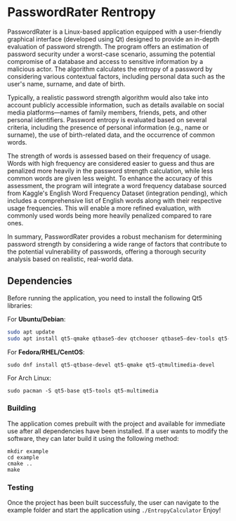 # PasswordRater Rentropy

PasswordRater is a Linux-based application equipped with a user-friendly graphical interface (developed using Qt) designed to provide an in-depth evaluation of password strength. The program offers an estimation of password security under a worst-case scenario, assuming the potential compromise of a database and access to sensitive information by a malicious actor. The algorithm calculates the entropy of a password by considering various contextual factors, including personal data such as the user's name, surname, and date of birth.

Typically, a realistic password strength algorithm would also take into account publicly accessible information, such as details available on social media platforms—names of family members, friends, pets, and other personal identifiers. Password entropy is evaluated based on several criteria, including the presence of personal information (e.g., name or surname), the use of birth-related data, and the occurrence of common words.

The strength of words is assessed based on their frequency of usage. Words with high frequency are considered easier to guess and thus are penalized more heavily in the password strength calculation, while less common words are given less weight. To enhance the accuracy of this assessment, the program will integrate a word frequency database sourced from Kaggle's English Word Frequency Dataset (integration pending), which includes a comprehensive list of English words along with their respective usage frequencies. This will enable a more refined evaluation, with commonly used words being more heavily penalized compared to rare ones.

In summary, PasswordRater provides a robust mechanism for determining password strength by considering a wide range of factors that contribute to the potential vulnerability of passwords, offering a thorough security analysis based on realistic, real-world data.

## Dependencies
Before running the application, you need to install the following Qt5 libraries:

For **Ubuntu/Debian**:

```bash
sudo apt update
sudo apt install qt5-qmake qtbase5-dev qtchooser qtbase5-dev-tools qt5-qmake qt5-qtmultimedia qtbase5-dev qt5-qtmultimedia-dev
```

For **Fedora/RHEL/CentOS**:

```
sudo dnf install qt5-qtbase-devel qt5-qmake qt5-qtmultimedia-devel
```

For Arch Linux:

```
sudo pacman -S qt5-base qt5-tools qt5-multimedia
```


### Building
The application comes prebuilt with the project and available for immediate use after all dependencies have been installed. If a user wants to modify the software, they can later build it using the following method:
```
mkdir example
cd example
cmake ..
make
```

### Testing
Once the project has been built successfuly, the user can navigate to the example folder and start the application using ```./EntropyCalculator```
Enjoy!
